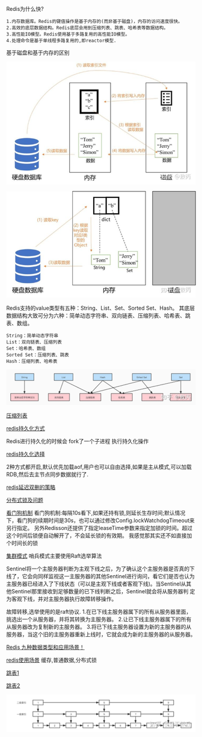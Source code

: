 Redis为什么快?

    1.内存数据库。Redis的键值操作是基于内存的(而非基于磁盘)，内存的访问速度很快。
    2.高效的底层数据结构。Redis底层会用到压缩列表、跳表、哈希表等数据结构。
    3.高性能IO模型。Redis使用基于多路复用的高性能IO模型。
    4.处理命令是基于单线程多路复用的,即reactor模型.

基于磁盘和基于内存的区别

![](img/img_1.png)

![](img/img_2.png)


Redis支持的value类型有五种：String、List、Set、Sorted Set、Hash。
其底层数据结构大致可分为六种：简单动态字符串、双向链表、压缩列表、哈希表、跳表、数组。

    String：简单动态字符串
    List：双向链表、压缩列表
    Set：哈希表、数组
    Sorted Set：压缩列表、跳表
    Hash：压缩列表、哈希表
![](img/img.png)

[压缩列表](http://redisbook.com/preview/ziplist/list.html)

[redis持久化方式](https://blog.csdn.net/qq_34272760/article/details/123790139)

Redis进行持久化的时候会 fork了一个子进程 执行持久化操作

[redis持久化选择](https://www.cnblogs.com/dplog/p/15923157.html)

2种方式都开启,默认优先加载aof,用户也可以自由选择,如果是主从模式,可以加载RDB,然后去主节点同步数据就行了.

[redis延迟双删的策略](https://www.cnblogs.com/tiancai/p/15901210.html)

[分布式锁及问题](https://blog.csdn.net/Me_xuan/article/details/124418176)

[看门狗机制](https://www.cnblogs.com/jelly12345/p/14699492.html)
看门狗机制:每隔10s看下,如果还持有锁,则延长生存时间;默认情况下，看门狗的续期时间是30s，也可以通过修改Config.lockWatchdogTimeout来另行指定。
另外Redisson还提供了指定leaseTime参数来指定加锁的时间。超过这个时间后锁便自动解开了，不会延长锁的有效期。 
我感觉那其实还不如直接加个时间长的锁



[集群模式](https://www.jb51.net/article/224568.htm)
哨兵模式主要使用Raft选举算法

Sentinel将一个主服务器判断为主观下线之后，为了确认这个主服务器是否真的下线了，它会向同样监视这一主服务器的其他Sentinel进行询问，看它们是否也认为
主服务器已经进入了下线状态（可以是主观下线或者客观下线)。当Sentinel从其他Sentinel那里接收到足够数量的已下线判断之后，Sentinel就会将从服务器判
定为客观下线，并对主服务器执行故障转移操作。

故障转移,选举使用的是raft协议.
1.在已下线主服务器属下的所有从服务器里面，挑选出一个从服务器，并将其转换为主服务器。
2.让已下线主服务器属下的所有从服务器改为复制新的主服务器。
3.将已下线主服务器设置为新的主服务器的从服务器，当这个旧的主服务器重新上线时，它就会成为新的主服务器的从服务器。

[Redis 九种数据类型和应用场景！](https://mp.weixin.qq.com/s/PpaMttjOm2hsupw4R61anA)

[redis使用场景](https://mp.weixin.qq.com/s/2YqkwP-R3BAqh1kmhhW_AQ) 缓存,普通数据,分布式锁

[跳表1](https://blog.csdn.net/yjw123456/article/details/105159817/)

[跳表2](https://baijiahao.baidu.com/s?id=1710441201075985657&wfr=spider&for=pc)

![](img/img_3.png)





